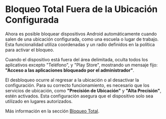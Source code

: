 # Bloqueo Total Fuera de la Ubicación Configurada

Ahora es posible bloquear dispositivos Android automáticamente cuando salen de una ubicación configurada, como una escuela o lugar de trabajo. Esta funcionalidad utiliza coordenadas y un radio definidos en la política para activar el bloqueo.

Cuando el dispositivo está fuera del área delimitada, oculta todos los aplicativos excepto "Teléfono", y "Play Store", mostrando un mensaje fijo: **"Acceso a las aplicaciones bloqueado por el administrador"**.

El desbloqueo ocurre al regresar a la ubicación o al desactivar la configuración. Para su correcto funcionamiento, es necesario que los servicios de ubicación, como **"Precisión de Ubicación"** y **"Alta Precisión"**, estén activados. Esta configuración asegura que el dispositivo solo sea utilizado en lugares autorizados.

Más información en la sección [Bloqueo Total](../../portal/configuracion/editar-politica/configuracion-general/bloqueo-total.md).
